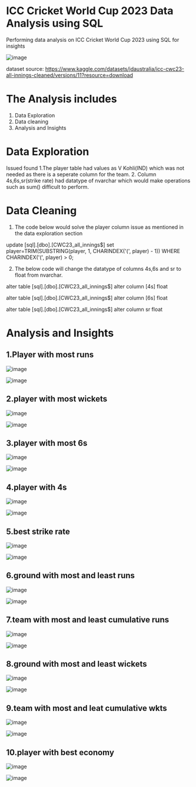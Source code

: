 # ICC Cricket World Cup 2023 Data Analysis using SQL
Performing data analysis on ICC Cricket World Cup 2023 using SQL for insights

![image](https://github.com/HarshitaPandey08/SQL/assets/53274845/9927af98-a6d7-45d6-8238-c04785560b56)

dataset source:
https://www.kaggle.com/datasets/jdaustralia/icc-cwc23-all-innings-cleaned/versions/11?resource=download

# The Analysis includes
1. Data Exploration
2. Data cleaning
3. Analysis and Insights

# Data Exploration

Issued found
1.The player table had values as V Kohli(IND) which was not needed as there is a seperate column for the team.
2. Column 4s,6s,sr(strike rate) had datatype of nvarchar which would make operations such as sum() difficult to perform.

# Data Cleaning
1. The code below would solve the player column issue as mentioned in the data exploration section

update [sql].[dbo].[CWC23_all_innings$]
set player=TRIM(SUBSTRING(player, 1, CHARINDEX('(', player) - 1))
WHERE CHARINDEX('(', player) > 0;

2. The below code will change the datatype of columns 4s,6s and sr to float from nvarchar.


alter table [sql].[dbo].[CWC23_all_innings$]
alter column [4s] float

alter table [sql].[dbo].[CWC23_all_innings$]
alter column [6s] float

alter table [sql].[dbo].[CWC23_all_innings$]
alter column sr float

# Analysis and Insights
## 1.Player with most runs

![image](https://github.com/HarshitaPandey08/SQL/assets/53274845/99c06e06-33ea-40df-a70e-e7cfa8a964b0)

![image](https://github.com/HarshitaPandey08/SQL/assets/53274845/a6ac4370-366c-4c9a-a2df-e9158c6dd7d9)

## 2.player with most wickets

![image](https://github.com/HarshitaPandey08/SQL/assets/53274845/21288070-a2d7-4e2e-a342-0dbab3d7a7f8)

![image](https://github.com/HarshitaPandey08/SQL/assets/53274845/cab292df-c013-4fe7-901b-0d096a01db5a)


## 3.player with most 6s

![image](https://github.com/HarshitaPandey08/SQL/assets/53274845/2b3da887-b1fa-48f6-818d-cc26c4031fe5)

![image](https://github.com/HarshitaPandey08/SQL/assets/53274845/56120681-4d67-4675-8ccc-97a87bf39126)


## 4.player with 4s

![image](https://github.com/HarshitaPandey08/SQL/assets/53274845/84e83803-3b19-4edd-9fed-4d93d42e43e4)

![image](https://github.com/HarshitaPandey08/SQL/assets/53274845/c7a524ba-783d-44b1-bc65-3c88dafcf7dc)


## 5.best strike rate

![image](https://github.com/HarshitaPandey08/SQL/assets/53274845/fed8d5f6-e28b-4fb2-8e4d-0f9afa840e5c)

![image](https://github.com/HarshitaPandey08/SQL/assets/53274845/a206d302-774e-476e-845d-958ef8874ccc)


## 6.ground with most and least runs

![image](https://github.com/HarshitaPandey08/SQL/assets/53274845/d624aaf5-d42c-4678-8975-556062ba531b)

![image](https://github.com/HarshitaPandey08/SQL/assets/53274845/af1fe8ce-7ef9-471e-8d2b-4f9502826c10)


## 7.team with most and least cumulative runs

![image](https://github.com/HarshitaPandey08/SQL/assets/53274845/7bfa939b-0c33-4e2b-9781-97e13f568e40)

![image](https://github.com/HarshitaPandey08/SQL/assets/53274845/453f9e0b-7680-482d-8288-f385bbfa2e49)


## 8.ground with most and least wickets 

![image](https://github.com/HarshitaPandey08/SQL/assets/53274845/c09c4f3e-9086-4b04-810a-72e615a5e7cb)

![image](https://github.com/HarshitaPandey08/SQL/assets/53274845/6b3f75de-f797-4638-8599-24f0a07a7bd2)


## 9.team with most and leat cumulative wkts

![image](https://github.com/HarshitaPandey08/SQL/assets/53274845/350d37e7-351f-4e09-989e-d416e94022be)

![image](https://github.com/HarshitaPandey08/SQL/assets/53274845/54acf31c-e083-435b-8bad-caa5f023b006)


## 10.player with best economy

![image](https://github.com/HarshitaPandey08/SQL/assets/53274845/0da41561-cf89-45ff-9ab2-4cd1b44d992b)

![image](https://github.com/HarshitaPandey08/SQL/assets/53274845/0a2b0a4f-9782-4ec2-bd57-b0db953f1a06)




